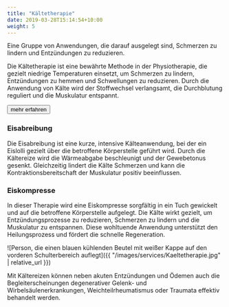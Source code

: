 ```yaml
---
title: "Kältetherapie"
date: 2019-03-28T15:14:54+10:00
weight: 5
---
```


Eine Gruppe von Anwendungen, die darauf ausgelegt sind, Schmerzen zu lindern und Entzündungen zu reduzieren.

Die Kältetherapie ist eine bewährte Methode in der Physiotherapie, die gezielt niedrige Temperaturen einsetzt, um Schmerzen zu lindern, Entzündungen zu hemmen und Schwellungen zu reduzieren. Durch die Anwendung von Kälte wird der Stoffwechsel verlangsamt, die Durchblutung reguliert und die Muskulatur entspannt.

<p class="text-center">
  <button class="btn btn-primary" type="button" data-bs-toggle="collapse" data-bs-target="#kaeltetherapie_1" aria-expanded="false" aria-controls="kaeltetherapie_1">
    mehr erfahren
  </button>
</p>
<div class="collapse" id="kaeltetherapie_1">
  <div class="card card-body" markdown="1">

### Eisabreibung
Die Eisabreibung ist eine kurze, intensive Kälteanwendung, bei der ein Eislolli gezielt über die betroffene Körperstelle geführt wird. Durch die Kältereize wird die Wärmeabgabe beschleunigt und der Gewebetonus gesenkt. Gleichzeitig lindert die Kälte Schmerzen und kann die Kontraktionsbereitschaft der Muskulatur positiv beeinflussen.

### Eiskompresse
In dieser Therapie wird eine Eiskompresse sorgfältig in ein Tuch gewickelt und auf die betroffene Körperstelle aufgelegt. Die Kälte wirkt gezielt, um Entzündungsprozesse zu reduzieren, Schmerzen zu lindern und die Muskulatur zu entspannen. Diese wohltuende Anwendung unterstützt den Heilungsprozess und fördert die schnelle Regeneration.

  </div>
</div>

![Person, die einen blauen kühlenden Beutel mit weißer Kappe auf den vorderen Schulterbereich auflegt]({{ "/images/services/Kaeltetherapie.jpg" | relative_url }})

Mit Kältereizen können neben akuten Entzündungen und Ödemen auch die Begleiterscheinungen degenerativer Gelenk- und Wirbelsäulenerkrankungen, Weichteilrheumatismus oder Traumata effektiv behandelt werden.

